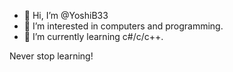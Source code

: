 - 👋 Hi, I’m @YoshiB33
- 👀 I’m interested in computers and programming.
- 🌱 I’m currently learning c#/c/c++.

Never stop learning!
